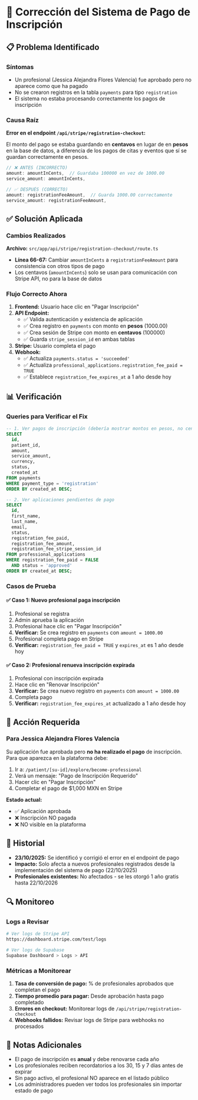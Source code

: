 # 🔧 Corrección del Sistema de Pago de Inscripción

## 📋 Problema Identificado

### Síntomas
- Un profesional (Jessica Alejandra Flores Valencia) fue aprobado pero no aparece como que ha pagado
- No se crearon registros en la tabla `payments` para tipo `registration`
- El sistema no estaba procesando correctamente los pagos de inscripción

### Causa Raíz
**Error en el endpoint `/api/stripe/registration-checkout`:**

El monto del pago se estaba guardando en **centavos** en lugar de en **pesos** en la base de datos, a diferencia de los pagos de citas y eventos que sí se guardan correctamente en pesos.

```typescript
// ❌ ANTES (INCORRECTO)
amount: amountInCents,  // Guardaba 100000 en vez de 1000.00
service_amount: amountInCents,
```

```typescript
// ✅ DESPUÉS (CORRECTO)
amount: registrationFeeAmount,  // Guarda 1000.00 correctamente
service_amount: registrationFeeAmount,
```

## ✅ Solución Aplicada

### Cambios Realizados

**Archivo:** `src/app/api/stripe/registration-checkout/route.ts`

- **Línea 66-67:** Cambiar `amountInCents` a `registrationFeeAmount` para consistencia con otros tipos de pago
- Los centavos (`amountInCents`) solo se usan para comunicación con Stripe API, no para la base de datos

### Flujo Correcto Ahora

1. **Frontend:** Usuario hace clic en "Pagar Inscripción"
2. **API Endpoint:** 
   - ✅ Valida autenticación y existencia de aplicación
   - ✅ Crea registro en `payments` con monto en **pesos** (1000.00)
   - ✅ Crea sesión de Stripe con monto en **centavos** (100000)
   - ✅ Guarda `stripe_session_id` en ambas tablas
3. **Stripe:** Usuario completa el pago
4. **Webhook:** 
   - ✅ Actualiza `payments.status = 'succeeded'`
   - ✅ Actualiza `professional_applications.registration_fee_paid = TRUE`
   - ✅ Establece `registration_fee_expires_at` a 1 año desde hoy

## 📊 Verificación

### Queries para Verificar el Fix

```sql
-- 1. Ver pagos de inscripción (debería mostrar montos en pesos, no centavos)
SELECT 
  id,
  patient_id,
  amount,
  service_amount,
  currency,
  status,
  created_at
FROM payments
WHERE payment_type = 'registration'
ORDER BY created_at DESC;

-- 2. Ver aplicaciones pendientes de pago
SELECT 
  id,
  first_name,
  last_name,
  email,
  status,
  registration_fee_paid,
  registration_fee_amount,
  registration_fee_stripe_session_id
FROM professional_applications
WHERE registration_fee_paid = FALSE
  AND status = 'approved'
ORDER BY created_at DESC;
```

### Casos de Prueba

#### ✅ Caso 1: Nuevo profesional paga inscripción
1. Profesional se registra
2. Admin aprueba la aplicación
3. Profesional hace clic en "Pagar Inscripción"
4. **Verificar:** Se crea registro en `payments` con `amount = 1000.00`
5. Profesional completa pago en Stripe
6. **Verificar:** `registration_fee_paid = TRUE` y `expires_at` es 1 año desde hoy

#### ✅ Caso 2: Profesional renueva inscripción expirada
1. Profesional con inscripción expirada
2. Hace clic en "Renovar Inscripción"
3. **Verificar:** Se crea nuevo registro en `payments` con `amount = 1000.00`
4. Completa pago
5. **Verificar:** `registration_fee_expires_at` actualizado a 1 año desde hoy

## 🚨 Acción Requerida

### Para Jessica Alejandra Flores Valencia

Su aplicación fue aprobada pero **no ha realizado el pago** de inscripción. Para que aparezca en la plataforma debe:

1. Ir a: `/patient/[su-id]/explore/become-professional`
2. Verá un mensaje: "Pago de Inscripción Requerido"
3. Hacer clic en "Pagar Inscripción"
4. Completar el pago de $1,000 MXN en Stripe

**Estado actual:**
- ✅ Aplicación aprobada
- ❌ Inscripción NO pagada
- ❌ NO visible en la plataforma

## 📅 Historial

- **23/10/2025:** Se identificó y corrigió el error en el endpoint de pago
- **Impacto:** Solo afecta a nuevos profesionales registrados desde la implementación del sistema de pago (22/10/2025)
- **Profesionales existentes:** No afectados - se les otorgó 1 año gratis hasta 22/10/2026

## 🔍 Monitoreo

### Logs a Revisar

```bash
# Ver logs de Stripe API
https://dashboard.stripe.com/test/logs

# Ver logs de Supabase
Supabase Dashboard > Logs > API
```

### Métricas a Monitorear

1. **Tasa de conversión de pago:** % de profesionales aprobados que completan el pago
2. **Tiempo promedio para pagar:** Desde aprobación hasta pago completado
3. **Errores en checkout:** Monitorear logs de `/api/stripe/registration-checkout`
4. **Webhooks fallidos:** Revisar logs de Stripe para webhooks no procesados

## 📝 Notas Adicionales

- El pago de inscripción es **anual** y debe renovarse cada año
- Los profesionales reciben recordatorios a los 30, 15 y 7 días antes de expirar
- Sin pago activo, el profesional NO aparece en el listado público
- Los administradores pueden ver todos los profesionales sin importar estado de pago

